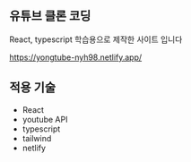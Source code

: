 ## 유튜브 클론 코딩

React, typescript 학습용으로 제작한 사이트 입니다

https://yongtube-nyh98.netlify.app/

## 적용 기술

- React
- youtube API
- typescript
- tailwind
- netlify
